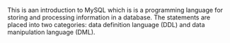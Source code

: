 This is aan introduction to MySQL which is is a programming language for 
storing and processing information in a database.
The statements are placed into two categories:
data definition language (DDL) and data manipulation language (DML).

